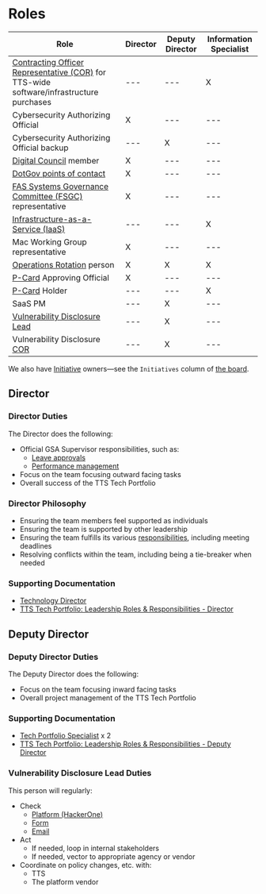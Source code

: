 # Roles

| Role | Director | Deputy Director | Information Specialist |
| ---- | -------- | --------------- | ---------------------- |
| [Contracting Officer Representative (COR)](https://docs.google.com/document/d/14xOFvIGwlG0Gbd52o1D4AyJ52RqzHpX91nfEYJKu5qQ/edit) for TTS-wide software/infrastructure purchases | --- | --- | X |
| Cybersecurity Authorizing Official | X | --- | --- |
| Cybersecurity Authorizing Official backup | --- | X | --- |
| [Digital Council](https://docs.google.com/document/d/1v_kidGvpfVsMze-hJdaApI61Q3Vr6E-zZ5t79drnqIM/edit) member | X | --- | --- |
| [DotGov points of contact](https://home.dotgov.gov/management/#points-of-contact) | X | --- | --- |
| [FAS Systems Governance Committee (FSGC)](https://sites.google.com/a/gsa.gov/fas-systems-governance/home) representative | X | --- | --- |
| [Infrastructure-as-a-Service (IaaS)](https://before-you-ship.18f.gov/infrastructure/) | --- | --- | X |
| Mac Working Group representative | X | --- | --- |
| [Operations Rotation](ops_rotation.md) person | X | X | X |
| [P-Card](https://drive.google.com/drive/folders/1CkxpHq0mDFeAnXlaMQJ9RQOCioVHckgs) Approving Official | X | --- | --- |
| [P-Card](https://drive.google.com/drive/folders/1CkxpHq0mDFeAnXlaMQJ9RQOCioVHckgs) Holder | --- | --- | X |
| SaaS PM | --- | X | --- |
| [Vulnerability Disclosure Lead](#vulnerability-disclosure-lead) | --- | X | --- |
| Vulnerability Disclosure [COR](https://docs.google.com/document/d/14xOFvIGwlG0Gbd52o1D4AyJ52RqzHpX91nfEYJKu5qQ/edit) | --- | X | --- |

We also have [Initiative](workflow.md#structure) owners—see the `Initiatives` column of [the board](https://github.com/orgs/18F/projects/11?fullscreen=true).

## Director

### Director Duties

The Director does the following:

- Official GSA Supervisor responsibilities, such as:
  - [Leave approvals](https://handbook.tts.gsa.gov/leave/)
  - [Performance management](https://handbook.tts.gsa.gov/performance-management/)
- Focus on the team focusing outward facing tasks
- Overall success of the TTS Tech Portfolio

### Director Philosophy

- Ensuring the team members feel supported as individuals
- Ensuring the team is supported by other leadership
- Ensuring the team fulfills its various [responsibilities](https://handbook.tts.gsa.gov/tech-portfolio/), including meeting deadlines
- Resolving conflicts within the team, including being a tie-breaker when needed

### Supporting Documentation

- [Technology Director](https://join.tts.gsa.gov/join/technology-portfolio-director/)
- [TTS Tech Portfolio: Leadership Roles & Responsibilities - Director](https://docs.google.com/document/d/1B4rtZd06w7ITABrjrGWRjAfU4f-go2jnuO_D0PokJMw/edit#heading=h.5lx1f0htbp8v)

## Deputy Director

### Deputy Director Duties

The Deputy Director does the following:

- Focus on the team focusing inward facing tasks
- Overall project management of the TTS Tech Portfolio

### Supporting Documentation

- [Tech Portfolio Specialist](https://join.tts.gsa.gov/join/technology-portfolio-specialist/) x 2
- [TTS Tech Portfolio: Leadership Roles & Responsibilities - Deputy Director](https://docs.google.com/document/d/1B4rtZd06w7ITABrjrGWRjAfU4f-go2jnuO_D0PokJMw/edit#heading=h.qo8ijtekl7b5)

### Vulnerability Disclosure Lead Duties

This person will regularly:

- Check
  - [Platform (HackerOne)](https://hackerone.com/bugs)
  - [Form](https://docs.google.com/forms/d/e/1FAIpQLSdhr6REOq8QRZ3C2cRWVHWbjcGgdNL8_nVSGY1cBSl1-tfkWA/viewform)
  - [Email](https://groups.google.com/a/gsa.gov/forum/#!forum/tts-vulnerability-reports)
- Act
  - If needed, loop in internal stakeholders
  - If needed, vector to appropriate agency or vendor
- Coordinate on policy changes, etc. with:
  - TTS
  - The platform vendor
